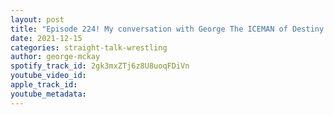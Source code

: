 ```yaml
---
layout: post
title: "Episode 224! My conversation with George The ICEMAN of Destiny Wrestling"
date: 2021-12-15
categories: straight-talk-wrestling
author: george-mckay
spotify_track_id: 2gk3mxZTj6z8U8uoqFDiVn
youtube_video_id: 
apple_track_id: 
youtube_metadata: 
---
```

